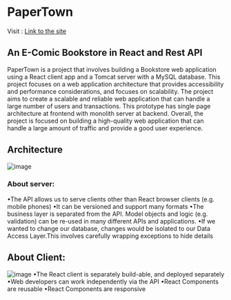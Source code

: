 # PaperTown
Visit : [Link to the site](http://webdev.cs.vt.edu:8080/ShutonuBookstoreReactTransact/)
 ## An E-Comic Bookstore in React and Rest API
PaperTown is a project that involves building a Bookstore web application using a React client app and a Tomcat server with a MySQL database. This project focuses on  a web application architecture that provides accessibility and performance considerations, and focuses on scalability. The project aims to create a scalable and reliable web application that can handle a large number of users and transactions. This prototype has single page architecture at frontend with monolith server at backend. Overall, the project is focused on building a high-quality web application that can handle a large amount of traffic and provide a good user experience.
## Architecture
![image](https://github.com/sm5190/PaperTown-Book-store/assets/53345331/f9300e75-1607-4f82-9740-14ca90cb6307)
### About server:
•The API allows us to serve clients other than React browser clients (e.g. mobile phones)
•It can be versioned and support many formats
•The business layer is separated from the API. Model objects and logic (e.g. validation) can be re-used in many different APIs and applications.
•If we wanted to change our database, changes would be isolated to our Data Access Layer.This involves carefully wrapping exceptions to hide details
## About Client:
![image](https://github.com/sm5190/PaperTown-Book-store/assets/53345331/7b1661dd-39fc-414a-b504-06ffdfee7259)
•The React client is separately build-able, and deployed separately
•Web developers can work independently via the API
•React Components are reusable
•React Components are responsive
